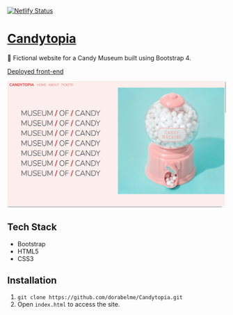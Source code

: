 [![Netlify Status](https://api.netlify.com/api/v1/badges/ed184cb6-6bde-41e2-a42d-a4cdaa5a546b/deploy-status)](https://app.netlify.com/sites/dorabelme/deploys)

# [Candytopia](https://candytopia.netlify.com/)

🍭 Fictional website for a Candy Museum built using Bootstrap 4.

[Deployed front-end](https://candytopia.netlify.com/)

![candytopia](./candytopia.png)

## Tech Stack

- Bootstrap
- HTML5
- CSS3

## Installation

1. `git clone https://github.com/dorabelme/Candytopia.git`
2. Open `index.html` to access the site.
